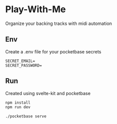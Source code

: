 # Play-With-Me

Organize your backing tracks with midi automation

## Env

Create a .env file for your pocketbase secrets

```env
SECRET_EMAIL=
SECRET_PASSWORD=
```

## Run

Created using svelte-kit and pocketbase

```bash
npm install
npm run dev

./pocketbase serve
```
